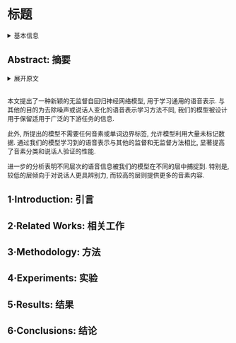 # 标题

<details>
<summary>基本信息</summary>

- 标题: "An Unsupervised Autoregressive Model for Speech Representation Learning"
- 作者:
  - 01 Yu-An Chung (CS&AI Lab@MIT, andyyuan@mit.edu)
  - 02 Wei-Ning Hsu (CS&AI Lab@MIT, wnhsu@mit.edu)
  - 03 Hao Tang (CS&AI Lab@MIT, haotang@mit.edu)
  - 04 James Glass (CS&AI Lab@MIT, glass@mit.edu)
- 链接:
  - [ArXiv](https://arxiv.org/abs/1904.03240)
  - [Publication](https://doi.org/10.21437/Interspeech.2019-1473)
  - [Github](https://github.com/iamyuanchung/Autoregressive-Predictive-Coding)
  - [Demo]()
- 文件:
  - [ArXiv](_PDF/1904.03240v2__APC__An_Unsupervised_Autoregressive_Model_for_Speech_Representation_Learning.pdf)
  - [Publication](_PDF/1904.03240p0__APC__InterSpeech2019.pdf)

</details>

## Abstract: 摘要

<details>
<summary>展开原文</summary>

This paper proposes a novel unsupervised autoregressive neural model for learning generic speech representations.
In contrast to other speech representation learning methods that aim to remove noise or speaker variabilities, ours is designed to preserve information for a wide range of downstream tasks.
In addition, the proposed model does not require any phonetic or word boundary labels, allowing the model to benefit from large quantities of unlabeled data.
Speech representations learned by our model significantly improve performance on both phone classification and speaker verification over the surface features and other supervised and unsupervised approaches.
Further analysis shows that different levels of speech information are captured by our model at different layers.
In particular, the lower layers tend to be more discriminative for speakers, while the upper layers provide more phonetic content.

</details>
<br>

本文提出了一种新颖的无监督自回归神经网络模型, 用于学习通用的语音表示.
与其他的目的为去除噪声或说话人变化的语音表示学习方法不同, 我们的模型被设计用于保留适用于广泛的下游任务的信息.

此外, 所提出的模型不需要任何音素或单词边界标签, 允许模型利用大量未标记数据.
通过我们的模型学习到的语音表示与其他的监督和无监督方法相比, 显著提高了音素分类和说话人验证的性能.

进一步的分析表明不同层次的语音信息被我们的模型在不同的层中捕捉到.
特别是, 较低的层倾向于对说话人更具辨别力, 而较高的层则提供更多的音素内容.

## 1·Introduction: 引言

## 2·Related Works: 相关工作

## 3·Methodology: 方法

## 4·Experiments: 实验

## 5·Results: 结果

## 6·Conclusions: 结论